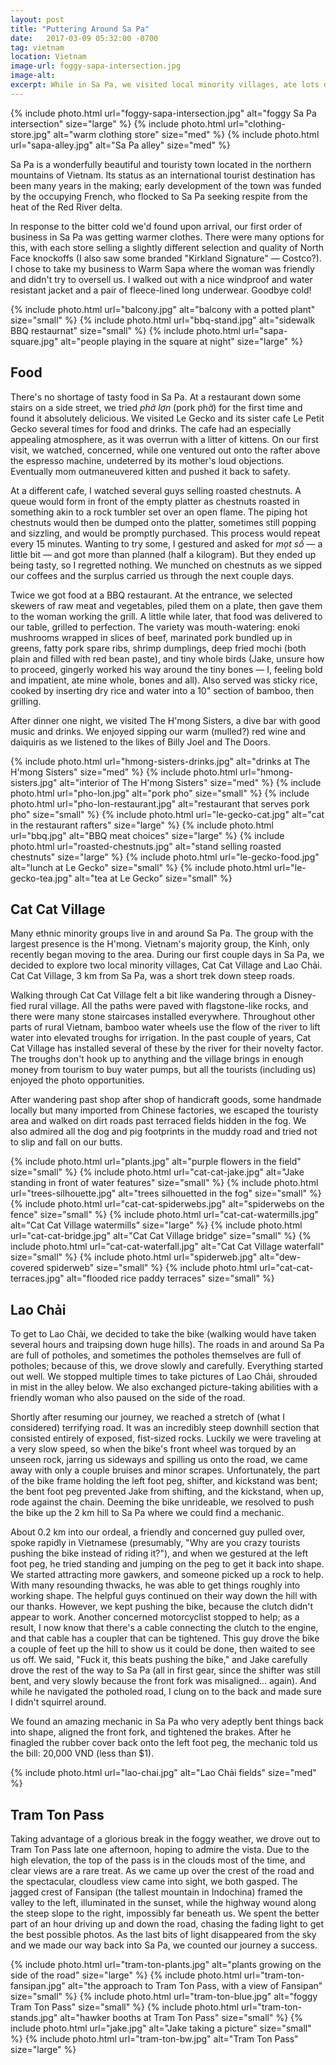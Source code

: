 ```yaml
---
layout: post
title: "Puttering Around Sa Pa"
date:   2017-03-09 05:32:00 -0700
tag: vietnam
location: Vietnam
image-url: foggy-sapa-intersection.jpg
image-alt:
excerpt: While in Sa Pa, we visited local minority villages, ate lots of food, visited Tram Ton Pass, and had a motorcycle spill.
---
```

<div class='img-gallery'>
{% include photo.html url="foggy-sapa-intersection.jpg" alt="foggy Sa Pa intersection" size="large" %}
{% include photo.html url="clothing-store.jpg" alt="warm clothing store" size="med" %}
{% include photo.html url="sapa-alley.jpg" alt="Sa Pa alley" size="med" %}
</div>

Sa Pa is a wonderfully beautiful and touristy town located in the northern mountains of Vietnam. Its status as an international tourist destination has been many years in the making; early development of the town was funded by the occupying French, who flocked to Sa Pa seeking respite from the heat of the Red River delta.

In response to the bitter cold we'd found upon arrival, our first order of business in Sa Pa was getting warmer clothes. There were many options for this, with each store selling a slightly different selection and quality of North Face knockoffs (I also saw some branded "Kirkland Signature" — Costco?). I chose to take my business to Warm Sapa where the woman was friendly and didn't try to oversell us. I walked out with a nice windproof and water resistant jacket and a pair of fleece-lined long underwear. Goodbye cold!

<div class='img-gallery'>
{% include photo.html url="balcony.jpg" alt="balcony with a potted plant" size="small" %}
{% include photo.html url="bbq-stand.jpg" alt="sidewalk BBQ restaurnat" size="small" %}
{% include photo.html url="sapa-square.jpg" alt="people playing in the square at night" size="large" %}
</div>

## Food

There's no shortage of tasty food in Sa Pa. At a restaurant down some stairs on a side street, we tried _phở lợn_ (pork phở) for the first time and found it absolutely delicious. We visited Le Gecko and its sister cafe Le Petit Gecko several times for food and drinks. The cafe had an especially appealing atmosphere, as it was overrun with a litter of kittens. On our first visit, we watched, concerned, while one ventured out onto the rafter above the espresso machine, undeterred by its mother's loud objections. Eventually mom outmaneuvered kitten and pushed it back to safety.

At a different cafe, I watched several guys selling roasted chestnuts. A queue would form in front of the empty platter as chestnuts roasted in something akin to a rock tumbler set over an open flame. The piping hot chestnuts would then be dumped onto the platter, sometimes still popping and sizzling, and would be promptly purchased. This process would repeat every 15 minutes. Wanting to try some, I gestured and asked for _mọt số_ — a little bit — and got more than planned (half a kilogram). But they ended up being tasty, so I regretted nothing. We munched on chestnuts as we sipped our coffees and the surplus carried us through the next couple days.

Twice we got food at a BBQ restaurant. At the entrance, we selected skewers of raw meat and vegetables, piled them on a plate, then gave them to the woman working the grill. A little while later, that food was delivered to our table, grilled to perfection. The variety was mouth-watering: enoki mushrooms wrapped in slices of beef, marinated pork bundled up in greens, fatty pork spare ribs, shrimp dumplings, deep fried mochi (both plain and filled with red bean paste), and tiny whole birds (Jake, unsure how to proceed, gingerly worked his way around the tiny bones — I, feeling bold and impatient, ate mine whole, bones and all). Also served was sticky rice, cooked by inserting dry rice and water into a 10" section of bamboo, then grilling.

After dinner one night, we visited The H'mong Sisters, a dive bar with good music and drinks. We enjoyed sipping our warm (mulled?) red wine and daiquiris as we listened to the likes of Billy Joel and The Doors.

<div class='img-gallery'>
{% include photo.html url="hmong-sisters-drinks.jpg" alt="drinks at The H'mong Sisters" size="med" %}
{% include photo.html url="hmong-sisters.jpg" alt="interior of The H'mong Sisters" size="med" %}
{% include photo.html url="pho-lon.jpg" alt="pork pho" size="small" %}
{% include photo.html url="pho-lon-restaurant.jpg" alt="restaurant that serves pork pho" size="small" %}
{% include photo.html url="le-gecko-cat.jpg" alt="cat in the restaurant rafters" size="large" %}
{% include photo.html url="bbq.jpg" alt="BBQ meat choices" size="large" %}
{% include photo.html url="roasted-chestnuts.jpg" alt="stand selling roasted chestnuts" size="large" %}
{% include photo.html url="le-gecko-food.jpg" alt="lunch at Le Gecko" size="small" %}
{% include photo.html url="le-gecko-tea.jpg" alt="tea at Le Gecko" size="small" %}
</div>

## Cat Cat Village

Many ethnic minority groups live in and around Sa Pa. The group with the largest presence is the H'mong. Vietnam's majority group, the Kinh, only recently began moving to the area. During our first couple days in Sa Pa, we decided to explore two local minority villages, Cat Cat Village and Lao Chải. Cat Cat Village, 3 km from Sa Pa, was a short trek down steep roads.

Walking through Cat Cat Village felt a bit like wandering through a Disney-fied rural village. All the paths were paved with flagstone-like rocks, and there were many stone staircases installed everywhere. Throughout other parts of rural Vietnam, bamboo water wheels use the flow of the river to lift water into elevated troughs for irrigation. In the past couple of years, Cat Cat Village has installed several of these by the river for their novelty factor. The troughs don't hook up to anything and the village brings in enough money from tourism to buy water pumps, but all the tourists (including us) enjoyed the photo opportunities.

After wandering past shop after shop of handicraft goods, some handmade locally but many imported from Chinese factories, we escaped the touristy area and walked on dirt roads past terraced fields hidden in the fog. We also admired all the dog and pig footprints in the muddy road and tried not to slip and fall on our butts.

<div class='img-gallery'>
{% include photo.html url="plants.jpg" alt="purple flowers in the field" size="small" %}
{% include photo.html url="cat-cat-jake.jpg" alt="Jake standing in front of water features" size="small" %}
{% include photo.html url="trees-silhouette.jpg" alt="trees silhouetted in the fog" size="small" %}
{% include photo.html url="cat-cat-spiderwebs.jpg" alt="spiderwebs on the fence" size="small" %}
{% include photo.html url="cat-cat-watermills.jpg" alt="Cat Cat Village watermills" size="large" %}
{% include photo.html url="cat-cat-bridge.jpg" alt="Cat Cat Village bridge" size="small" %}
{% include photo.html url="cat-cat-waterfall.jpg" alt="Cat Cat Village waterfall" size="small" %}
{% include photo.html url="spiderweb.jpg" alt="dew-covered spiderweb" size="small" %}
{% include photo.html url="cat-cat-terraces.jpg" alt="flooded rice paddy terraces" size="small" %}
</div>

## Lao Chải

To get to Lao Chải, we decided to take the bike (walking would have taken several hours and traipsing down huge hills). The roads in and around Sa Pa are full of potholes, and sometimes the potholes themselves are full of potholes; because of this, we drove slowly and carefully. Everything started out well. We stopped multiple times to take pictures of Lao Chải, shrouded in mist in the alley below. We also exchanged picture-taking abilities with a friendly woman who also paused on the side of the road.

Shortly after resuming our journey, we reached a stretch of (what I considered) terrifying road. It was an incredibly steep downhill section that consisted entirely of exposed, fist-sized rocks. Luckily we were traveling at a very slow speed, so when the bike's front wheel was torqued by an unseen rock, jarring us sideways and spilling us onto the road, we came away with only a couple bruises and minor scrapes. Unfortunately, the part of the bike frame holding the left foot peg, shifter, and kickstand was bent; the bent foot peg prevented Jake from shifting, and the kickstand, when up, rode against the chain. Deeming the bike unrideable, we resolved to push the bike up the 2 km hill to Sa Pa where we could find a mechanic.

About 0.2 km into our ordeal, a friendly and concerned guy pulled over, spoke rapidly in Vietnamese (presumably, "Why are you crazy tourists pushing the bike instead of riding it?"), and when we gestured at the left foot peg, he tried standing and jumping on the peg to get it back into shape. We started attracting more gawkers, and someone picked up a rock to help. With many resounding thwacks, he was able to get things roughly into working shape. The helpful guys continued on their way down the hill with our thanks. However, we kept pushing the bike, because the clutch didn't appear to work. Another concerned motorcyclist stopped to help; as a result, I now know that there's a cable connecting the clutch to the engine, and that cable has a coupler that can be tightened. This guy drove the bike a couple of feet up the hill to show us it could be done, then waited to see us off. We said, "Fuck it, this beats pushing the bike," and Jake carefully drove the rest of the way to Sa Pa (all in first gear, since the shifter was still bent, and very slowly because the front fork was misaligned... again). And while he navigated the potholed road, I clung on to the back and made sure I didn't squirrel around.

We found an amazing mechanic in Sa Pa who very adeptly bent things back into shape, aligned the front fork, and tightened the brakes. After he finagled the rubber cover back onto the left foot peg, the mechanic told us the bill: 20,000 VND (less than $1).

<div class='img-gallery'>
{% include photo.html url="lao-chai.jpg" alt="Lao Chải fields" size="med" %}
</div>

## Tram Ton Pass

Taking advantage of a glorious break in the foggy weather, we drove out to Tram Ton Pass late one afternoon, hoping to admire the vista. Due to the high elevation, the top of the pass is in the clouds most of the time, and clear views are a rare treat. As we came up over the crest of the road and the spectacular, cloudless view came into sight, we both gasped. The jagged crest of Fansipan (the tallest mountain in Indochina) framed the valley to the left, illuminated in the sunset, while the highway wound along the steep slope to the right, impossibly far beneath us. We spent the better part of an hour driving up and down the road, chasing the fading light to get the best possible photos. As the last bits of light disappeared from the sky and we made our way back into Sa Pa, we counted our journey a success.

<div class='img-gallery'>
{% include photo.html url="tram-ton-plants.jpg" alt="plants growing on the side of the road" size="large" %}
{% include photo.html url="tram-ton-fansipan.jpg" alt="the approach to Tram Ton Pass, with a view of Fansipan" size="small" %}
{% include photo.html url="tram-ton-blue.jpg" alt="foggy Tram Ton Pass" size="small" %}
{% include photo.html url="tram-ton-stands.jpg" alt="hawker booths at Tram Ton Pass" size="small" %}
{% include photo.html url="jake.jpg" alt="Jake taking a picture" size="small" %}
{% include photo.html url="tram-ton-bw.jpg" alt="Tram Ton Pass" size="large" %}
</div>
